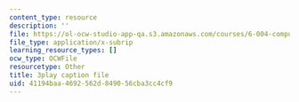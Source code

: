 ```yaml
---
content_type: resource
description: ''
file: https://ol-ocw-studio-app-qa.s3.amazonaws.com/courses/6-004-computation-structures-spring-2017/41194baa4692562d849056cba3cc4cf9_7dhuZ6V9tcY.vtt
file_type: application/x-subrip
learning_resource_types: []
ocw_type: OCWFile
resourcetype: Other
title: 3play caption file
uid: 41194baa-4692-562d-8490-56cba3cc4cf9
---
```

